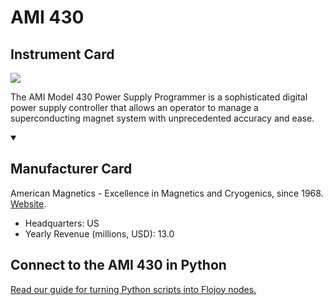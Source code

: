 
# AMI 430

## Instrument Card

<img src="https://v5.airtableusercontent.com/v1/19/19/1691539200000/16RiS1opfoJiBT4Dc74rQQ/IQF86nj-LGmvJFe0q4wK9_n0ijGIYH6mJnxeIm-TQTDsm1MrSUx3W4odxQzzD_zg05KJTX4OHKFXssmvMLQUeq5MhzgEm8B-nkoHkdJxN7Q/ORaOkbtvL9qHBWJmXxrp8YgaMoPosjmnGO_erpqOTd0"/>
<p>The AMI Model 430 Power Supply Programmer is a sophisticated digital power supply controller that allows an operator to manage a superconducting magnet system with unprecedented accuracy and ease.</p>

<details open>
<summary><h2>Manufacturer Card</h2></summary>

American Magnetics - Excellence in Magnetics and Cryogenics, since 1968. <a href="https://www.americanmagnetics.com/index.php">Website</a>.

<ul>
  <li>Headquarters: US</li>
  <li>Yearly Revenue (millions, USD): 13.0</li>
</ul>
</details>

## Connect to the AMI 430 in Python

[Read our guide for turning Python scripts into Flojoy nodes.](https://docs.flojoy.ai/custom-nodes/creating-custom-node/)


